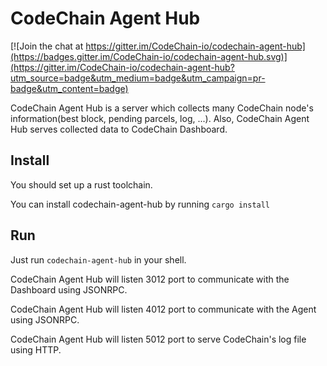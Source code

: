 CodeChain Agent Hub
====================

[![Join the chat at https://gitter.im/CodeChain-io/codechain-agent-hub](https://badges.gitter.im/CodeChain-io/codechain-agent-hub.svg)](https://gitter.im/CodeChain-io/codechain-agent-hub?utm_source=badge&utm_medium=badge&utm_campaign=pr-badge&utm_content=badge)

CodeChain Agent Hub is a server which collects many CodeChain node's information(best block, pending parcels, log, ...). Also, CodeChain Agent Hub serves collected data to CodeChain Dashboard.

Install
--------

You should set up a rust toolchain.

You can install codechain-agent-hub by running `cargo install`

Run
----

Just run `codechain-agent-hub` in your shell.

CodeChain Agent Hub will listen 3012 port to communicate with the Dashboard using JSONRPC.

CodeChain Agent Hub will listen 4012 port to communicate with the Agent using JSONRPC.

CodeChain Agent Hub will listen 5012 port to serve CodeChain's log file using HTTP.